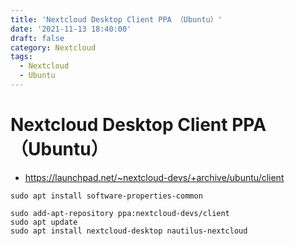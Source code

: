 ```yaml
---
title: 'Nextcloud Desktop Client PPA （Ubuntu）'
date: '2021-11-13 18:40:00'
draft: false
category: Nextcloud
tags:
  - Nextcloud
  - Ubuntu
---
```

# Nextcloud Desktop Client PPA （Ubuntu）
- <https://launchpad.net/~nextcloud-devs/+archive/ubuntu/client>

```shell
sudo apt install software-properties-common

sudo add-apt-repository ppa:nextcloud-devs/client
sudo apt update
sudo apt install nextcloud-desktop nautilus-nextcloud
```
